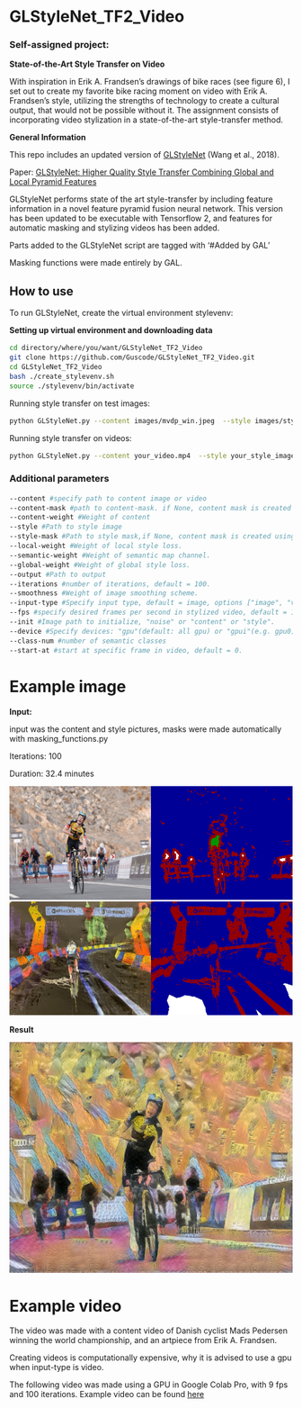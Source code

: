 # GLStyleNet_TF2_Video

### Self-assigned project: 

__State-of-the-Art Style Transfer on Video__

With inspiration in Erik A. Frandsen’s drawings of bike races (see figure 6), I set out to create my favorite bike racing moment on video with Erik A. Frandsen’s style, utilizing the strengths of technology to create a cultural output, that would not be possible without it. The assignment consists of incorporating video stylization in a state-of-the-art style-transfer method.  

__General Information__

This repo includes an updated version of [GLStyleNet](https://github.com/EndyWon/GLStyleNet) (Wang et al., 2018).

Paper: [GLStyleNet: Higher Quality Style Transfer Combining Global and Local Pyramid Features](https://arxiv.org/abs/1811.07260)

GLStyleNet performs state of the art style-transfer by including feature information in a novel feature pyramid fusion neural network. This version has been updated to be executable with Tensorflow 2, and features for automatic masking and stylizing videos has been added.

Parts added to the GLStyleNet script are tagged with ‘#Added by GAL’

Masking functions were made entirely by GAL.

## How to use

To run GLStyleNet, create the virtual environment stylevenv:

__Setting up virtual environment and downloading data__
```bash
cd directory/where/you/want/GLStyleNet_TF2_Video
git clone https://github.com/Guscode/GLStyleNet_TF2_Video.git
cd GLStyleNet_TF2_Video
bash ./create_stylevenv.sh
source ./stylevenv/bin/activate
```

Running style transfer on test images:
```bash
python GLStyleNet.py --content images/mvdp_win.jpeg  --style images/style.png 
```

Running style transfer on videos:
```bash
python GLStyleNet.py --content your_video.mp4  --style your_style_image.png --input-type video --fps 12
```

### Additional parameters
 

```bash
--content #specify path to content image or video
--content-mask #path to content-mask. if None, content mask is created using masking_functions.py
--content-weight #Weight of content
--style #Path to style image
--style-mask #Path to style mask,if None, content mask is created using masking_functions.py
--local-weight #Weight of local style loss.
--semantic-weight #Weight of semantic map channel.
--global-weight #Weight of global style loss.
--output #Path to output
--iterations #number of iterations, default = 100.
--smoothness #Weight of image smoothing scheme.
--input-type #Specify input type, default = image, options ["image", "video"]
--fps #specify desired frames per second in stylized video, default = 12
--init #Image path to initialize, "noise" or "content" or "style".
--device #Specify devices: "gpu"(default: all gpu) or "gpui"(e.g. gpu0) or "cpu" 
--class-num #number of semantic classes
--start-at #start at specific frame in video, default = 0.
```

# Example image

__Input:__ 

input was the content and style pictures, masks were made automatically with masking_functions.py

Iterations: 100

Duration: 32.4 minutes

<a href="https://github.com/GLStyleNet_TF2_Video">
    <img src="/readme_images/masked_content.png" alt="Logo" width="540" height="202">
</a>

<a href="https://github.com/GLStyleNet_TF2_Video">
    <img src="/readme_images/masked_style.png" alt="Logo" width="540" height="202">
</a>


__Result__

<a href="https://github.com/GLStyleNet_TF2_Video">
    <img src="/readme_images/jonas_stylized.jpg" alt="Logo" width="620" height="410">
</a>


# Example video 


The video was made with a content video of Danish cyclist Mads Pedersen winning the world championship, and an artpiece from Erik A. Frandsen.

Creating videos is computationally expensive, why it is advised to use a gpu when input-type is video.

The following video was made using a GPU in Google Colab Pro, with 9 fps and 100 iterations.
Example video can be found [here](https://youtu.be/-6RMt8IbuNE)



